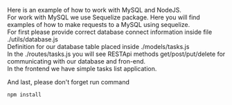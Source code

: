 Here is an example of how to work with MySQL and NodeJS.  
For work with MySQL we use Sequelize package. Here you will find examples of how to make requests to a MySQL using sequelize.   
For first please provide correct database connect information inside file ./utils/database.js  
Definition for our database table placed inside ./models/tasks.js  
In the ./routes/tasks.js you will see RESTApi methods get/post/put/delete for communicating with our database and fron-end.  
In the frontend we have simple tasks list application. 

And last, please don't forget run command  
```node
npm install
```
 
 
